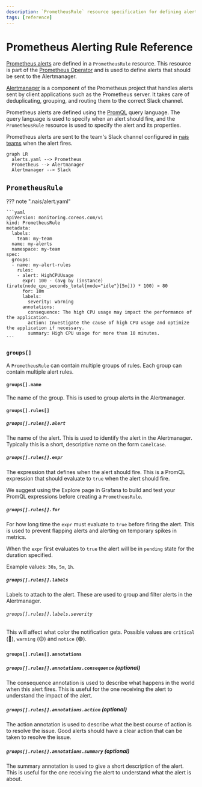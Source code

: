 ```yaml
---
description: `PrometheusRule` resource specification for defining alerts.
tags: [reference]
---
```

# Prometheus Alerting Rule Reference

[Prometheus alerts][prometheus-alerting-rule] are defined in a `PrometheusRule` resource. This resource is part of the [Prometheus Operator][prometheus-operator] and is used to define alerts that should be sent to the Alertmanager.

[Alertmanager][alertmanager] is a component of the Prometheus project that handles alerts sent by client applications such as the Prometheus server. It takes care of deduplicating, grouping, and routing them to the correct Slack channel.

Prometheus alerts are defined using the [PromQL](../metrics/promql.md) query language. The query language is used to specify when an alert should fire, and the `PrometheusRule` resource is used to specify the alert and its properties.

Prometheus alerts are sent to the team's Slack channel configured in [nais teams](../../../explanation/team.md) when the alert fires.

```mermaid
graph LR
  alerts.yaml --> Prometheus
  Prometheus --> Alertmanager
  Alertmanager --> Slack
```

[prometheus-operator]: https://github.com/prometheus-operator/prometheus-operator
[alertmanager]: https://prometheus.io/docs/alerting/latest/alertmanager/
[prometheus-alerting-rule]: https://prometheus.io/docs/prometheus/latest/configuration/alerting_rules/

## `PrometheusRule`

??? note ".nais/alert.yaml"

    ```yaml
    apiVersion: monitoring.coreos.com/v1
    kind: PrometheusRule
    metadata:
      labels:
        team: my-team
      name: my-alerts
      namespace: my-team
    spec:
      groups:
      - name: my-alert-rules
        rules:
        - alert: HighCPUUsage
          expr: 100 - (avg by (instance) (irate(node_cpu_seconds_total{mode="idle"}[5m])) * 100) > 80
          for: 10m
          labels:
            severity: warning
          annotations:
            consequence: The high CPU usage may impact the performance of the application.
            action: Investigate the cause of high CPU usage and optimize the application if necessary.
            summary: High CPU usage for more than 10 minutes.
    ```

### `groups[]`

A `PrometheusRule` can contain multiple groups of rules. Each group can contain multiple alert rules.

#### `groups[].name`

The name of the group. This is used to group alerts in the Alertmanager.

#### `groups[].rules[]`

##### `groups[].rules[].alert`

The name of the alert. This is used to identify the alert in the Alertmanager. Typically this is a short, descriptive name on the form `CamelCase`.

##### `groups[].rules[].expr`

The expression that defines when the alert should fire. This is a PromQL expression that should evaluate to `true` when the alert should fire.

We suggest using the Explore page in Grafana to build and test your PromQL expressions before creating a `PrometheusRule`.

##### `groups[].rules[].for`

For how long time the `expr` must evaluate to `true` before firing the alert. This is used to prevent flapping alerts and alerting on temporary spikes in metrics.

When the `expr` first evaluates to `true` the alert will be in `pending` state for the duration specified.

Example values: `30s`, `5m`, `1h`.

##### `groups[].rules[].labels`

Labels to attach to the alert. These are used to group and filter alerts in the Alertmanager.

###### `groups[].rules[].labels.severity`

This will affect what color the notification gets. Possible values are `critical` (🔴), `warning` (🟡) and `notice` (🟢).

#### `groups[].rules[].annotations`

##### `groups[].rules[].annotations.consequence` (optional)

The consequence annotation is used to describe what happens in the world when this alert fires. This is useful for the one receiving the alert to understand the impact of the alert.

##### `groups[].rules[].annotations.action` (optional)

The action annotation is used to describe what the best course of action is to resolve the issue. Good alerts should have a clear action that can be taken to resolve the issue.

##### `groups[].rules[].annotations.summary` (optional)

The summary annotation is used to give a short description of the alert. This is useful for the one receiving the alert to understand what the alert is about.
